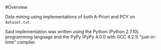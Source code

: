 #Overview

Data mining using implementations of both A-Priori and PCY on `dataset.txt`.

Said implementation was written using the Python (Python 2.7.10) programming language and the PyPy (PyPy 4.0.0 with GCC 4.2.1) "just-in-time" compiler.